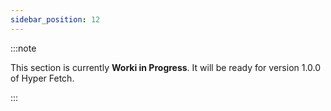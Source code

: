 ```yaml
---
sidebar_position: 12
---
```


:::note

This section is currently **Worki in Progress**. It will be ready for version 1.0.0 of Hyper Fetch.

:::
